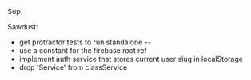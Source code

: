 Sup.

Sawdust:

* get protractor tests to run standalone
--
* use a constant for the firebase root ref
* implement auth service that stores current user slug in localStorage
* drop 'Service' from classService
